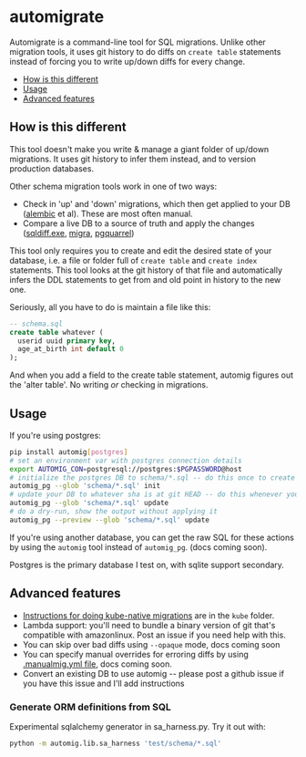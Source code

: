 # automigrate

Automigrate is a command-line tool for SQL migrations. Unlike other migration tools, it uses git history to do diffs on `create table` statements instead of forcing you to write up/down diffs for every change.

* [How is this different](#how-is-this-different)
* [Usage](#usage)
* [Advanced features](#advanced-features)

## How is this different

This tool doesn't make you write & manage a giant folder of up/down migrations. It uses git history to infer them instead, and to version production databases.

Other schema migration tools work in one of two ways:

* Check in 'up' and 'down' migrations, which then get applied to your DB ([alembic](https://alembic.sqlalchemy.org/en/latest/tutorial.html) et al). These are most often manual.
* Compare a live DB to a source of truth and apply the changes ([sqldiff.exe](https://www.sqlite.org/sqldiff.html), [migra](https://github.com/djrobstep/migra), [pgquarrel](https://github.com/eulerto/pgquarrel))

This tool only requires you to create and edit the desired state of your database, i.e. a file or folder full of `create table` and `create index` statements. This tool looks at the git history of that file and automatically infers the DDL statements to get from and old point in history to the new one.

Seriously, all you have to do is maintain a file like this:

```sql
-- schema.sql
create table whatever (
  userid uuid primary key,
  age_at_birth int default 0
);
```

And when you add a field to the create table statement, automig figures out the 'alter table'. No writing *or* checking in migrations.

## Usage

If you're using postgres:

```bash
pip install automig[postgres]
# set an environment var with postgres connection details
export AUTOMIG_CON=postgresql://postgres:$PGPASSWORD@host
# initialize the postgres DB to schema/*.sql -- do this once to create a DB
automig_pg --glob 'schema/*.sql' init
# update your DB to whatever sha is at git HEAD -- do this whenever your schema changes
automig_pg --glob 'schema/*.sql' update
# do a dry-run, show the output without applying it
automig_pg --preview --glob 'schema/*.sql' update
```

If you're using another database, you can get the raw SQL for these actions by using the `automig` tool instead of `automig_pg`. (docs coming soon).

Postgres is the primary database I test on, with sqlite support secondary.

## Advanced features

* [Instructions for doing kube-native migrations](./kube) are in the `kube` folder.
* Lambda support: you'll need to bundle a binary version of git that's compatible with amazonlinux. Post an issue if you need help with this.
* You can skip over bad diffs using `--opaque` mode, docs coming soon
* You can specify manual overrides for erroring diffs by using [.manualmig.yml file](./.manualmig.yml), docs coming soon.
* Convert an existing DB to use automig -- please post a github issue if you have this issue and I'll add instructions

### Generate ORM definitions from SQL

Experimental sqlalchemy generator in sa_harness.py. Try it out with:

```bash
python -m automig.lib.sa_harness 'test/schema/*.sql'
```
